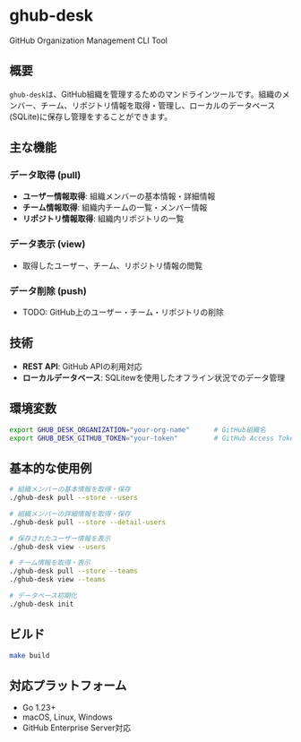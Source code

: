 # ghub-desk

GitHub Organization Management CLI Tool

## 概要

`ghub-desk`は、GitHub組織を管理するためのマンドラインツールです。組織のメンバー、チーム、リポジトリ情報を取得・管理し、ローカルのデータベース(SQLite)に保存し管理をすることができます。

## 主な機能

### データ取得 (pull)
- **ユーザー情報取得**: 組織メンバーの基本情報・詳細情報
- **チーム情報取得**: 組織内チームの一覧・メンバー情報
- **リポジトリ情報取得**: 組織内リポジトリの一覧

### データ表示 (view)
- 取得したユーザー、チーム、リポジトリ情報の閲覧

### データ削除 (push)
- TODO: GitHub上のユーザー・チーム・リポジトリの削除

## 技術

- **REST API**: GitHub APIの利用対応
- **ローカルデータベース**: SQLitewを使用したオフライン状況でのデータ管理

## 環境変数

```bash
export GHUB_DESK_ORGANIZATION="your-org-name"      # GitHub組織名
export GHUB_DESK_GITHUB_TOKEN="your-token"         # GitHub Access Token
```

## 基本的な使用例

```bash
# 組織メンバーの基本情報を取得・保存
./ghub-desk pull --store --users

# 組織メンバーの詳細情報を取得・保存
./ghub-desk pull --store --detail-users

# 保存されたユーザー情報を表示
./ghub-desk view --users

# チーム情報を取得・表示
./ghub-desk pull --store --teams
./ghub-desk view --teams

# データベース初期化
./ghub-desk init
```

## ビルド

```bash
make build
```

## 対応プラットフォーム

- Go 1.23+
- macOS, Linux, Windows
- GitHub Enterprise Server対応